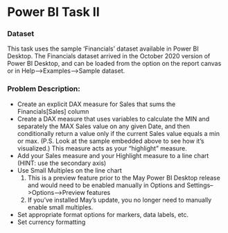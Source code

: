 # Power BI Task II

### Dataset
This task uses the sample ‘Financials’ dataset available in Power BI Desktop.
The Financials dataset arrived in the October 2020 version of Power BI Desktop, and can be loaded from
the option on the report canvas or in Help–>Examples–>Sample dataset.

### Problem Description:
- Create an explicit DAX measure for Sales that sums the Financials[Sales] column
- Create a DAX measure that uses variables to calculate the MIN and separately the MAX Sales value
on any given Date, and then conditionally return a value only if the current Sales value equals a min or
max. (P.S. Look at the sample embedded above to see how it’s visualized.) This measure acts as your
“highlight” measure.
- Add your Sales measure and your Highlight measure to a line chart (HINT: use the secondary axis)
- Use Small Multiples on the line chart
  1. This is a preview feature prior to the May Power BI Desktop release and would need to be
enabled manually in Options and Settings–>Options–>Preview features
  2. If you’ve installed May’s update, you no longer need to manually enable small multiples.
- Set appropriate format options for markers, data labels, etc.
- Set currency formatting
